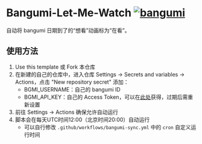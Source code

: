 # Bangumi-Let-Me-Watch [![bangumi](http://bgm.tv/img/ico/bgm80-15.png)](http://bgm.tv)
自动将 bangumi 日期到了的“想看”动画标为“在看”。

## 使用方法
1. Use this template 或 Fork 本仓库
2. 在新建的自己的仓库中，进入仓库 Settings → Secrets and variables → Actions，点击 "New repository secret" 添加：
   - BGMI_USERNAME：自己的 bangumi ID
   - BGMI_API_KEY：自己的 Access Token，可以在[此处](https://next.bgm.tv/demo/access-token/create)获得，过期后需重新设置
3. 前往 Settings → Actions 确保允许自动运行
4. 脚本会在每天UTC时间12:00（北京时间20:00）自动运行
   - 可以自行修改 `.github/workflows/bangumi-sync.yml` 中的 `cron` 自定义运行时间

